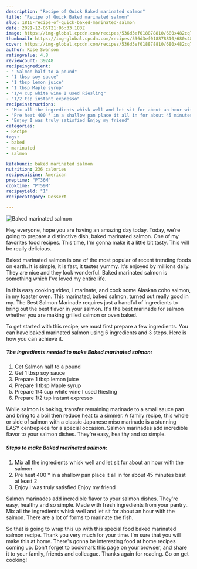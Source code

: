 ```yaml
---
description: "Recipe of Quick Baked marinated salmon"
title: "Recipe of Quick Baked marinated salmon"
slug: 1816-recipe-of-quick-baked-marinated-salmon
date: 2021-12-05T21:06:33.183Z
image: https://img-global.cpcdn.com/recipes/536d3ef018878810/680x482cq70/baked-marinated-salmon-recipe-main-photo.jpg
thumbnail: https://img-global.cpcdn.com/recipes/536d3ef018878810/680x482cq70/baked-marinated-salmon-recipe-main-photo.jpg
cover: https://img-global.cpcdn.com/recipes/536d3ef018878810/680x482cq70/baked-marinated-salmon-recipe-main-photo.jpg
author: Rose Swanson
ratingvalue: 4.8
reviewcount: 39248
recipeingredient:
- " Salmon half to a pound"
- "1 tbsp soy sauce"
- "1 tbsp lemon juice"
- "1 tbsp Maple syrup"
- "1/4 cup white wine I used Riesling"
- "1/2 tsp instant expresso"
recipeinstructions:
- "Mix all the ingredients whisk well and let sit for about an hour with the salmon"
- "Pre heat 400 ° in a shallow pan place it all in for about 45 minutes bast at least 2"
- "Enjoy I was truly satisfied Enjoy my friend"
categories:
- Recipe
tags:
- baked
- marinated
- salmon

katakunci: baked marinated salmon 
nutrition: 236 calories
recipecuisine: American
preptime: "PT36M"
cooktime: "PT59M"
recipeyield: "1"
recipecategory: Dessert

---
```



![Baked marinated salmon](https://img-global.cpcdn.com/recipes/536d3ef018878810/680x482cq70/baked-marinated-salmon-recipe-main-photo.jpg)

Hey everyone, hope you are having an amazing day today. Today, we're going to prepare a distinctive dish, baked marinated salmon. One of my favorites food recipes. This time, I'm gonna make it a little bit tasty. This will be really delicious.

Baked marinated salmon is one of the most popular of recent trending foods on earth. It is simple, it is fast, it tastes yummy. It's enjoyed by millions daily. They are nice and they look wonderful. Baked marinated salmon is something which I've loved my entire life.

In this easy cooking video, I marinate, and cook some Alaskan coho salmon, in my toaster oven. This marinated, baked salmon, turned out really good in my. The Best Salmon Marinade requires just a handful of ingredients to bring out the best flavor in your salmon. It&#39;s the best marinade for salmon whether you are making grilled salmon or oven baked.


To get started with this recipe, we must first prepare a few ingredients. You can have baked marinated salmon using 6 ingredients and 3 steps. Here is how you can achieve it.

<!--inarticleads1-->

##### The ingredients needed to make Baked marinated salmon:

1. Get  Salmon half to a pound
1. Get 1 tbsp soy sauce
1. Prepare 1 tbsp lemon juice
1. Prepare 1 tbsp Maple syrup
1. Prepare 1/4 cup white wine I used Riesling
1. Prepare 1/2 tsp instant expresso


While salmon is baking, transfer remaining marinade to a small sauce pan and bring to a boil then reduce heat to a simmer. A family recipe, this whole or side of salmon with a classic Japanese miso marinade is a stunning EASY centrepiece for a special occasion. Salmon marinades add incredible flavor to your salmon dishes. They&#39;re easy, healthy and so simple. 

<!--inarticleads2-->

##### Steps to make Baked marinated salmon:

1. Mix all the ingredients whisk well and let sit for about an hour with the salmon
1. Pre heat 400 ° in a shallow pan place it all in for about 45 minutes bast at least 2
1. Enjoy I was truly satisfied Enjoy my friend


Salmon marinades add incredible flavor to your salmon dishes. They&#39;re easy, healthy and so simple. Made with fresh ingredients from your pantry.. Mix all the ingredients whisk well and let sit for about an hour with the salmon. There are a lot of forms to marinate the fish. 

So that is going to wrap this up with this special food baked marinated salmon recipe. Thank you very much for your time. I'm sure that you will make this at home. There's gonna be interesting food at home recipes coming up. Don't forget to bookmark this page on your browser, and share it to your family, friends and colleague. Thanks again for reading. Go on get cooking!
